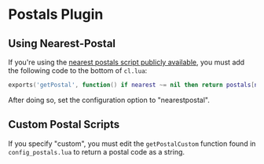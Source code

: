 # Postals Plugin

## Using Nearest-Postal

If you're using the [nearest postals script publicly available](https://forum.cfx.re/t/release-nearest-postal-script/293511), you must add the following code to the bottom of `cl.lua`:

```lua
exports('getPostal', function() if nearest ~= nil then return postals[nearest.i].code else return nil end end)
```

After doing so, set the configuration option to "nearestpostal".

## Custom Postal Scripts

If you specify "custom", you must edit the `getPostalCustom` function found in `config_postals.lua` to return a postal code as a string.
